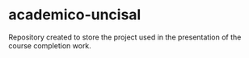 # academico-uncisal
Repository created to store the project used in the presentation of the course completion work.
